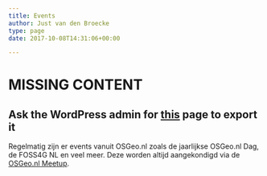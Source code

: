 ```yaml
---
title: Events
author: Just van den Broecke
type: page
date: 2017-10-08T14:31:06+00:00

---
```

# MISSING CONTENT

## Ask the WordPress admin for [this][100] page to export it

Regelmatig zijn er events vanuit OSGeo.nl zoals de jaarlijkse OSGeo.nl Dag, de FOSS4G NL en veel meer. Deze worden altijd aangekondigd via de [OSGeo.nl Meetup][1].

 [1]: https://www.meetup.com/OSGeoNL/
 [100]: https://osgeo.nl/events